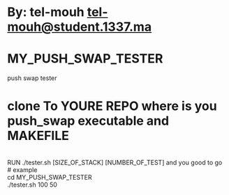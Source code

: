 #    By: tel-mouh <tel-mouh@student.1337.ma>  
# MY_PUSH_SWAP_TESTER
push swap tester 
# clone To YOURE REPO where is you push_swap executable and MAKEFILE
<br>
RUN ./tester.sh [SIZE_OF_STACK] [NUMBER_OF_TEST] and you good to go
<br>
# example
<br>
cd MY_PUSH_SWAP_TESTER
<br>
./tester.sh 100 50 
